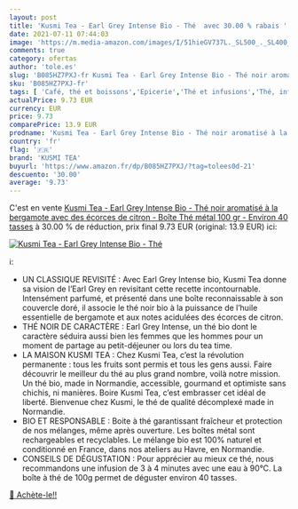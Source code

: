 ```yaml
---
layout: post
title: 'Kusmi Tea - Earl Grey Intense Bio - Thé  avec 30.00 % rabais '
date: 2021-07-11 07:44:03
image: 'https://m.media-amazon.com/images/I/51hieGV737L._SL500_._SL400_.jpg'
comments: true
category: ofertas
author: 'tole.es'
slug: 'B085HZ7PXJ-fr Kusmi Tea - Earl Grey Intense Bio - Thé noir aromatisé à...'
sku: 'B085HZ7PXJ-fr'
tags: [ 'Café, thé et boissons','Epicerie','Thé et infusions','Thé, infusion et chocolat chaud','kusmi tea','Épicerie', ]
actualPrice: 9.73 EUR
currency: EUR
price: 9.73
comparePrice: 13.9 EUR
prodname: 'Kusmi Tea - Earl Grey Intense Bio - Thé noir aromatisé à la bergamote avec des écorces de citron - Boîte Thé métal 100 gr - Environ 40 tasses'
country: 'fr'
flag: '🇫🇷'
brand: 'KUSMI TEA'
buyurl: 'https://www.amazon.fr/dp/B085HZ7PXJ/?tag=tolees0d-21'
descuento: '30.00'
average: '9.73'
---
```


C'est en vente [Kusmi Tea - Earl Grey Intense Bio - Thé noir aromatisé à la bergamote avec des écorces de citron - Boîte Thé métal 100 gr - Environ 40 tasses](https://www.amazon.fr/dp/B085HZ7PXJ/?tag=tolees0d-21)  à  30.00 % de réduction, prix final  9.73 EUR (original: 13.9 EUR) ici:

[![Kusmi Tea - Earl Grey Intense Bio - Thé ](https://m.media-amazon.com/images/I/51hieGV737L._SL500_._SL400_.jpg)](https://www.amazon.fr/dp/B085HZ7PXJ/?tag=tolees0d-21)

ℹ️:

- UN CLASSIQUE REVISITÉ : Avec Earl Grey Intense bio, Kusmi Tea donne sa vision de l’Earl Grey en revisitant cette recette incontournable. Intensément parfumé, et présenté dans une boîte reconnaissable à son couvercle doré, il associe le thé noir bio à la puissance de l’huile essentielle de bergamote et aux notes acidulées des écorces de citron.
- THÉ NOIR DE CARACTÈRE : Earl Grey Intense, un thé bio dont le caractère séduira aussi bien les femmes que les hommes pour un moment de partage au petit-déjeuner ou lors du tea time.
- LA MAISON KUSMI TEA : Chez Kusmi Tea, c’est la révolution permanente : tous les fruits sont permis et tous les gens aussi. Faire découvrir le meilleur du thé au plus grand nombre, voilà notre mission. Un thé bio, made in Normandie, accessible, gourmand et optimiste sans chichis, ni manières. Boire Kusmi Tea, c’est embrasser cet idéal de liberté. Bienvenue chez Kusmi, le thé de qualité décomplexé made in Normandie.
- BIO ET RESPONSABLE : Boite à thé garantissant fraîcheur et protection de nos mélanges, même après ouverture. Les boîtes métal sont rechargeables et recyclables. Le mélange bio est 100% naturel et conditionné en France, dans nos ateliers au Havre, en Normandie.
- CONSEILS DE DÉGUSTATION : Pour apprécier au mieux ce thé, nous recommandons une infusion de 3 à 4 minutes avec une eau à 90°C. La boîte à thé de 100g permet de déguster environ 40 tasses.

[🛒 Achète-le!!](https://www.amazon.fr/dp/B085HZ7PXJ/?tag=tolees0d-21)
